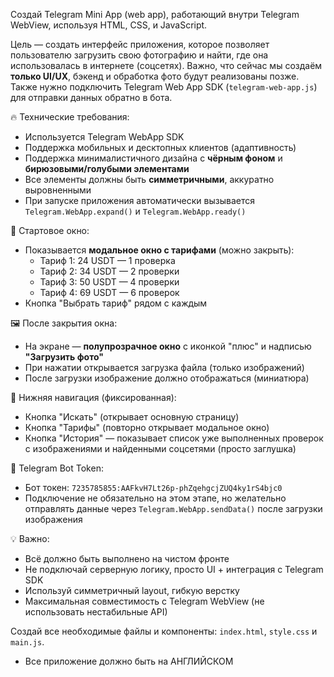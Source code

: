 Создай Telegram Mini App (web app), работающий внутри Telegram WebView, используя HTML, CSS, и JavaScript.

Цель — создать интерфейс приложения, которое позволяет пользователю загрузить свою фотографию и найти, где она использовалась в интернете (соцсетях). Важно, что сейчас мы создаём **только UI/UX**, бэкенд и обработка фото будут реализованы позже. Также нужно подключить Telegram Web App SDK (`telegram-web-app.js`) для отправки данных обратно в бота.

🔥 Технические требования:
- Используется Telegram WebApp SDK
- Поддержка мобильных и десктопных клиентов (адаптивность)
- Поддержка минималистичного дизайна с **чёрным фоном** и **бирюзовыми/голубыми элементами**
- Все элементы должны быть **симметричными**, аккуратно выровненными
- При запуске приложения автоматически вызывается `Telegram.WebApp.expand()` и `Telegram.WebApp.ready()`

📲 Стартовое окно:
- Показывается **модальное окно с тарифами** (можно закрыть):
    - Тариф 1: 24 USDT — 1 проверка
    - Тариф 2: 34 USDT — 2 проверки
    - Тариф 3: 50 USDT — 4 проверки
    - Тариф 4: 69 USDT — 6 проверок
- Кнопка "Выбрать тариф" рядом с каждым

🖼️ После закрытия окна:
- На экране — **полупрозрачное окно** с иконкой "плюс" и надписью **"Загрузить фото"**
- При нажатии открывается загрузка файла (только изображений)
- После загрузки изображение должно отображаться (миниатюра)

🧭 Нижняя навигация (фиксированная):
- Кнопка "Искать" (открывает основную страницу)
- Кнопка "Тарифы" (повторно открывает модальное окно)
- Кнопка "История" — показывает список уже выполненных проверок с изображениями и найденными соцсетями (просто заглушка)

🧠 Telegram Bot Token:
- Бот токен: `7235785855:AAFkvH7Lt26p-phZqehgcjZUQ4ky1rS4bjc0`
- Подключение не обязательно на этом этапе, но желательно отправлять данные через `Telegram.WebApp.sendData()` после загрузки изображения

💡 Важно:
- Всё должно быть выполнено на чистом фронте
- Не подключай серверную логику, просто UI + интеграция с Telegram SDK
- Используй симметричный layout, гибкую верстку
- Максимальная совместимость с Telegram WebView (не использовать нестабильные API)

Создай все необходимые файлы и компоненты: `index.html`, `style.css` и `main.js`.

- Все приложение должно быть на АНГЛИЙСКОМ

